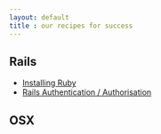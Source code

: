 ```yaml
---
layout: default
title : our recipes for success
---
```


## Rails
* [Installing Ruby](/pages/ruby.html)
* [Rails Authentication / Authorisation](/pages/rails-auth.html)

## OSX
